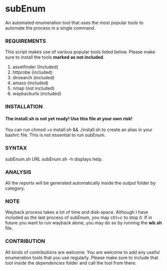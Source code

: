# subEnum
An automated enumeration tool that uses the most popular tools to automate the process in a single command.

### REQUIREMENTS
This script makes use of various popular tools listed below. Please make sure to install the tools **marked as not included**.
1. assetfinder (Included)
2. httprobe (included)
3. dirsearch (included)
4. amass (included)
5. nmap (not included)
6. waybackurls (included)

### INSTALLATION
#### The install.sh is not yet ready! Use this file at your own risk! 
You can run chmod +x install.sh && ./install.sh to create an alias in your bashrc file. This is not essential to run subEnum.

### SYNTAX
subEnum.sh URL
subEnum.sh -h displays help.

### ANALYSIS
All the reports will be generated automatically inside the output folder by category.

### NOTE
Wayback process takes a lot of time and disk-space. Although I have included as the last process of subEnum, you may ctrl+c to stop it. If in future you want to run wayback alone, you may do so by running the **wb.sh** file.

### CONTRIBUTION
All kinds of contributions are welcome. You are welcome to add any useful enumeration tools that you use regularly. 
Please make sure to include that tool inside the *dependencies* folder and call the tool from there.
